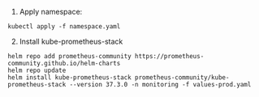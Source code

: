 1. Apply namespace:
```
kubectl apply -f namespace.yaml
```

2. Install kube-prometheus-stack
```
helm repo add prometheus-community https://prometheus-community.github.io/helm-charts
helm repo update
helm install kube-prometheus-stack prometheus-community/kube-prometheus-stack --version 37.3.0 -n monitoring -f values-prod.yaml
```
